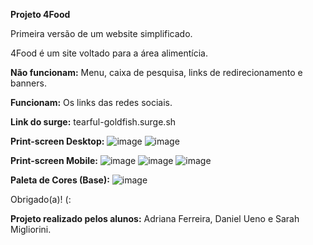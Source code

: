 <b>Projeto 4Food</b>

Primeira versão de um website simplificado.

4Food é um site voltado para a área alimentícia.

<b>Não funcionam:</b> 
Menu, caixa de pesquisa, links de redirecionamento e banners. 

<b>Funcionam:</b> 
Os links das redes sociais.

<b>Link do surge:</b>
tearful-goldfish.surge.sh

<b>Print-screen Desktop:</b>
![image](https://user-images.githubusercontent.com/81333048/115089257-401a5180-9ee8-11eb-9b44-ca33e975bbe3.png)
![image](https://user-images.githubusercontent.com/81333048/115089271-49a3b980-9ee8-11eb-8be1-7f21f4246c7c.png)

<b>Print-screen Mobile:</b>
![image](https://user-images.githubusercontent.com/81333048/115089340-6b9d3c00-9ee8-11eb-8592-ba44336a7de8.png)
![image](https://user-images.githubusercontent.com/81333048/115089412-8bccfb00-9ee8-11eb-95dc-148333d1a573.png)
![image](https://user-images.githubusercontent.com/81333048/115089421-95566300-9ee8-11eb-98c3-35ce15d64be5.png)

<b>Paleta de Cores (Base):</b>
![image](https://user-images.githubusercontent.com/81333048/115089833-93d96a80-9ee9-11eb-9570-261ef617c045.png)

Obrigado(a)! (:

<b>Projeto realizado pelos alunos:</b> Adriana Ferreira, Daniel Ueno e Sarah Migliorini.
